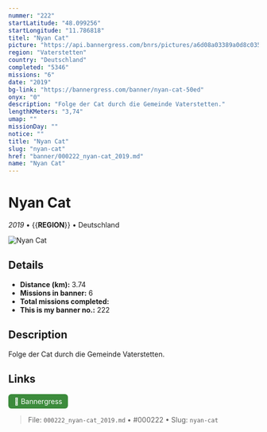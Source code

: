 ```yaml
---
nummer: "222"
startLatitude: "48.099256"
startLongitude: "11.786818"
titel: "Nyan Cat"
picture: "https://api.bannergress.com/bnrs/pictures/a6d08a03389a0d8c035bf2eb31b2a08e"
region: "Vaterstetten"
country: "Deutschland"
completed: "5346"
missions: "6"
date: "2019"
bg-link: "https://bannergress.com/banner/nyan-cat-50ed"
onyx: "0"
description: "Folge der Cat durch die Gemeinde Vaterstetten."
lengthKMeters: "3,74"
umap: ""
missionDay: ""
notice: ""
title: "Nyan Cat"
slug: "nyan-cat"
href: "banner/000222_nyan-cat_2019.md"
name: "Nyan Cat"
---
```

# Nyan Cat

*2019* • {{__REGION__}} • Deutschland

![Nyan Cat](https://api.bannergress.com/bnrs/pictures/a6d08a03389a0d8c035bf2eb31b2a08e)



## Details
- **Distance (km):** 3.74
- **Missions in banner:** 6
- **Total missions completed:** 
- **This is my banner no.:** 222



## Description
Folge der Cat durch die Gemeinde Vaterstetten.



## Links
<a href="https://bannergress.com/banner/nyan-cat-50ed" target="_blank" style="display:inline-block;margin-right:8px;padding:6px 12px;background:#3c8b3c;color:#fff;text-decoration:none;border-radius:6px;">🔗 Bannergress</a>



> File: `000222_nyan-cat_2019.md` • #000222 • Slug: `nyan-cat`
